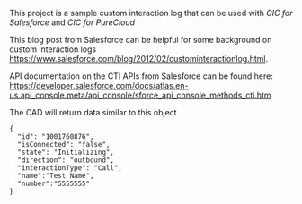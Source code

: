 This project is a sample custom interaction log that can be used with *CIC for Salesforce* and *CIC for PureCloud*


This blog post from Salesforce can be helpful for some background on custom interaction logs https://www.salesforce.com/blog/2012/02/custominteractionlog.html.


API documentation on the CTI APIs from Salesforce can be found here:
https://developer.salesforce.com/docs/atlas.en-us.api_console.meta/api_console/sforce_api_console_methods_cti.htm

The CAD will return data similar to this object
```
{
  "id": "1001760876",
  "isConnected": "false",
  "state": "Initializing",
  "direction": "outbound",
  "interactionType": "Call",
  "name":"Test Name",
  "number":"5555555"
}
```
